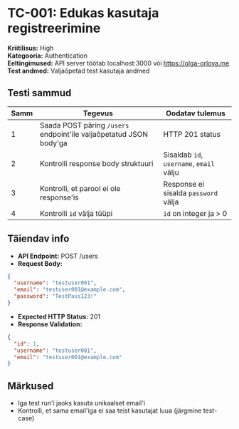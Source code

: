 # TC-001: Edukas kasutaja registreerimine

**Kriitilisus:** High  
**Kategooria:** Authentication  
**Eeltingimused:** API server töötab localhost:3000 või https://olga-orlova.me  
**Test andmed:** Valjaõpetad test kasutaja andmed

## Testi sammud

| Samm | Tegevus | Oodatav tulemus |
|------|---------|-----------------|
| 1 | Saada POST päring `/users` endpoint'ile valjaõpetatud JSON body'ga | HTTP 201 status |
| 2 | Kontrolli response body struktuuri | Sisaldab `id`, `username`, `email` välju |
| 3 | Kontrolli, et parool ei ole response'is | Response ei sisalda `password` välja |
| 4 | Kontrolli `id` välja tüüpi | `id` on integer ja > 0 |

## Täiendav info
- **API Endpoint:** POST /users
- **Request Body:**
```json
{
  "username": "testuser001",
  "email": "testuser001@example.com", 
  "password": "TestPass123!"
}
```
- **Expected HTTP Status:** 201
- **Response Validation:**
```json
{
  "id": 1,
  "username": "testuser001",
  "email": "testuser001@example.com"
}
```

## Märkused
- Iga test run'i jaoks kasuta unikaalset email'i
- Kontrolli, et sama email'iga ei saa teist kasutajat luua (järgmine test-case)
